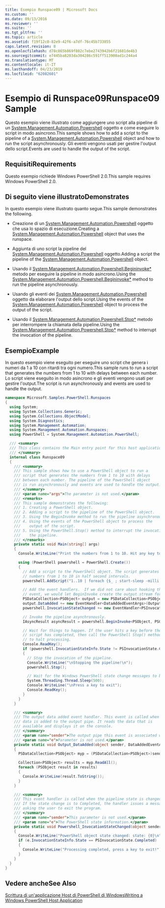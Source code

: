 ```yaml
---
title: Esempio Runspace09 | Microsoft Docs
ms.custom: ''
ms.date: 09/13/2016
ms.reviewer: ''
ms.suite: ''
ms.tgt_pltfrm: ''
ms.topic: article
ms.assetid: f19f12c0-82e9-42f6-a7df-76c45b733855
caps.latest.revision: 8
ms.openlocfilehash: d78c865b869f802c7ebe2743942b6f21681de4b3
ms.sourcegitcommit: e7445ba8203da304286c591ff513900ad1c244a4
ms.translationtype: MT
ms.contentlocale: it-IT
ms.lasthandoff: 04/23/2019
ms.locfileid: "62082601"
---
```

# <a name="runspace09-sample"></a><span data-ttu-id="a9439-102">Esempio di Runspace09</span><span class="sxs-lookup"><span data-stu-id="a9439-102">Runspace09 Sample</span></span>

<span data-ttu-id="a9439-103">Questo esempio viene illustrato come aggiungere uno script alla pipeline di un [System.Management.Automation.Powershell](/dotnet/api/system.management.automation.powershell) oggetto e come eseguire lo script in modo asincrono.</span><span class="sxs-lookup"><span data-stu-id="a9439-103">This sample shows how to add a script to the pipeline of a [System.Management.Automation.Powershell](/dotnet/api/system.management.automation.powershell) object and how to run the script asynchronously.</span></span> <span data-ttu-id="a9439-104">Gli eventi vengono usati per gestire l'output dello script.</span><span class="sxs-lookup"><span data-stu-id="a9439-104">Events are used to handle the output of the script.</span></span>

## <a name="requirements"></a><span data-ttu-id="a9439-105">Requisiti</span><span class="sxs-lookup"><span data-stu-id="a9439-105">Requirements</span></span>

<span data-ttu-id="a9439-106">Questo esempio richiede Windows PowerShell 2.0.</span><span class="sxs-lookup"><span data-stu-id="a9439-106">This sample requires Windows PowerShell 2.0.</span></span>

## <a name="demonstrates"></a><span data-ttu-id="a9439-107">Di seguito viene illustrato</span><span class="sxs-lookup"><span data-stu-id="a9439-107">Demonstrates</span></span>

<span data-ttu-id="a9439-108">In questo esempio viene illustrato quanto segue.</span><span class="sxs-lookup"><span data-stu-id="a9439-108">This sample demonstrates the following.</span></span>

- <span data-ttu-id="a9439-109">Creazione di un [System.Management.Automation.Powershell](/dotnet/api/system.management.automation.powershell) oggetto che usa lo spazio di esecuzione.</span><span class="sxs-lookup"><span data-stu-id="a9439-109">Creating a [System.Management.Automation.Powershell](/dotnet/api/system.management.automation.powershell) object that uses the runspace.</span></span>

- <span data-ttu-id="a9439-110">Aggiunta di uno script la pipeline del [System.Management.Automation.Powershell](/dotnet/api/system.management.automation.powershell) oggetto.</span><span class="sxs-lookup"><span data-stu-id="a9439-110">Adding a script the pipeline of the [System.Management.Automation.Powershell](/dotnet/api/system.management.automation.powershell) object.</span></span>

- <span data-ttu-id="a9439-111">Usando il [System.Management.Automation.Powershell.Begininvoke\*](/dotnet/api/System.Management.Automation.PowerShell.BeginInvoke) metodo per eseguire la pipeline in modo asincrono.</span><span class="sxs-lookup"><span data-stu-id="a9439-111">Using the [System.Management.Automation.Powershell.Begininvoke\*](/dotnet/api/System.Management.Automation.PowerShell.BeginInvoke) method to run the pipeline asynchronously.</span></span>

- <span data-ttu-id="a9439-112">Usando gli eventi dei [System.Management.Automation.Powershell](/dotnet/api/system.management.automation.powershell) oggetto da elaborare l'output dello script.</span><span class="sxs-lookup"><span data-stu-id="a9439-112">Using the events of the [System.Management.Automation.Powershell](/dotnet/api/system.management.automation.powershell) object to process the output of the script.</span></span>

- <span data-ttu-id="a9439-113">Usando il [System.Management.Automation.Powershell.Stop\*](/dotnet/api/System.Management.Automation.PowerShell.Stop) metodo per interrompere la chiamata della pipeline.</span><span class="sxs-lookup"><span data-stu-id="a9439-113">Using the [System.Management.Automation.Powershell.Stop\*](/dotnet/api/System.Management.Automation.PowerShell.Stop) method to interrupt the invocation of the pipeline.</span></span>

## <a name="example"></a><span data-ttu-id="a9439-114">Esempio</span><span class="sxs-lookup"><span data-stu-id="a9439-114">Example</span></span>

<span data-ttu-id="a9439-115">In questo esempio viene eseguito per eseguire uno script che genera i numeri da 1 a 10 con ritardi tra ogni numero.</span><span class="sxs-lookup"><span data-stu-id="a9439-115">This sample runs to run a script that generates the numbers from 1 to 10 with delays between each number.</span></span> <span data-ttu-id="a9439-116">Lo script viene eseguito in modo asincrono e gli eventi vengono usati per gestire l'output.</span><span class="sxs-lookup"><span data-stu-id="a9439-116">The script is run asynchronously and events are used to handle the output.</span></span>

```csharp
namespace Microsoft.Samples.PowerShell.Runspaces
{
  using System;
  using System.Collections.Generic;
  using System.Collections.ObjectModel;
  using System.Diagnostics;
  using System.Management.Automation;
  using System.Management.Automation.Runspaces;
  using PowerShell = System.Management.Automation.PowerShell;

  /// <summary>
  /// This class contains the Main entry point for this host application.
  /// </summary>
  internal class Runspace09
  {
    /// <summary>
    /// This sample shows how to use a PowerShell object to run a
    /// script that generates the numbers from 1 to 10 with delays
    /// between each number. The pipeline of the PowerShell object
    /// is run asynchronously and events are used to handle the output.
    /// </summary>
    /// <param name="args">The parameter is not used.</param>
    /// <remarks>
    /// This sample demonstrates the following:
    /// 1. Creating a PowerShell object.
    /// 2. Adding a script to the pipeline of the PowerShell object.
    /// 3. Using the BeginInvoke method to run the pipeline asynchronously.
    /// 4. Using the events of the PowerShell object to process the
    ///    output of the script.
    /// 5. Using the PowerShell.Stop() method to interrupt the invocation of
    ///    the pipeline.
    /// </remarks>
    private static void Main(string[] args)
    {
      Console.WriteLine("Print the numbers from 1 to 10. Hit any key to halt processing\n");

      using (PowerShell powershell = PowerShell.Create())
      {
        // Add a script to the PowerShell object. The script generates the
        // numbers from 1 to 10 in half second intervals.
        powershell.AddScript("1..10 | foreach {$_ ; start-sleep -milli 500}");

        // Add the event handlers.  If we did not care about hooking the DataAdded
        // event, we would let BeginInvoke create the output stream for us.
        PSDataCollection<PSObject> output = new PSDataCollection<PSObject>();
        output.DataAdded += new EventHandler<DataAddedEventArgs>(Output_DataAdded);
        powershell.InvocationStateChanged += new EventHandler<PSInvocationStateChangedEventArgs>(Powershell_InvocationStateChanged);

        // Invoke the pipeline asynchronously.
        IAsyncResult asyncResult = powershell.BeginInvoke<PSObject, PSObject>(null, output);

        // Wait for things to happen. If the user hits a key before the
        // script has completed, then call the PowerShell Stop() method
        // to halt processing.
        Console.ReadKey();
        if (powershell.InvocationStateInfo.State != PSInvocationState.Completed)
        {
          // Stop the invocation of the pipeline.
          Console.WriteLine("\nStopping the pipeline!\n");
          powershell.Stop();

          // Wait for the Windows PowerShell state change messages to be displayed.
          System.Threading.Thread.Sleep(500);
          Console.WriteLine("\nPress a key to exit");
          Console.ReadKey();
        }
      }
    }

    /// <summary>
    /// The output data added event handler. This event is called when
    /// data is added to the output pipe. It reads the data that is
    /// available and displays it on the console.
    /// </summary>
    /// <param name="sender">The output pipe this event is associated with.</param>
    /// <param name="e">Parameter is not used.</param>
    private static void Output_DataAdded(object sender, DataAddedEventArgs e)
    {
      PSDataCollection<PSObject> myp = (PSDataCollection<PSObject>)sender;

      Collection<PSObject> results = myp.ReadAll();
      foreach (PSObject result in results)
      {
        Console.WriteLine(result.ToString());
      }
    }

    /// <summary>
    /// This event handler is called when the pipeline state is changed.
    /// If the state change is to Completed, the handler issues a message
    /// asking the user to exit the program.
    /// </summary>
    /// <param name="sender">This parameter is not used.</param>
    /// <param name="e">The PowerShell state information.</param>
    private static void Powershell_InvocationStateChanged(object sender, PSInvocationStateChangedEventArgs e)
    {
      Console.WriteLine("PowerShell object state changed: state: {0}\n", e.InvocationStateInfo.State);
      if (e.InvocationStateInfo.State == PSInvocationState.Completed)
      {
        Console.WriteLine("Processing completed, press a key to exit!");
      }
    }
  }
}
```

## <a name="see-also"></a><span data-ttu-id="a9439-117">Vedere anche</span><span class="sxs-lookup"><span data-stu-id="a9439-117">See Also</span></span>

[<span data-ttu-id="a9439-118">Scrittura di un'applicazione Host di PowerShell di Windows</span><span class="sxs-lookup"><span data-stu-id="a9439-118">Writing a Windows PowerShell Host Application</span></span>](./writing-a-windows-powershell-host-application.md)